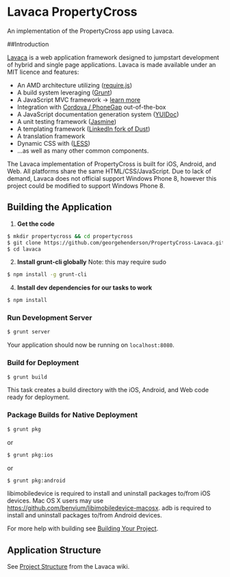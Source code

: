 Lavaca PropertyCross
======

An implementation of the PropertyCross app using Lavaca.

##Introduction

[Lavaca](http://getlavaca.com) is a web application framework designed to jumpstart development of hybrid and single page applications. Lavaca is made available under an MIT licence and features:

* An AMD architecture utilizing ([require.js](http://requirejs.org/))
* A build system leveraging ([Grunt](http://gruntjs.com/))
* A JavaScript MVC framework -> [learn more](3.0.-MVC-in-Lavaca)
* Integration with [Cordova / PhoneGap](http://phonegap.com) out-of-the-box
* A JavaScript documentation generation system ([YUIDoc](http://yui.github.io/yuidoc/))
* A unit testing framework ([Jasmine](http://pivotal.github.io/jasmine/))
* A templating framework ([LinkedIn fork of Dust](http://linkedin.github.com/dustjs/))
* A translation framework
* Dynamic CSS with ([LESS](http://lesscss.org/))
* ...as well as many other common components.

The Lavaca implementation of PropertyCross is built for iOS, Android, and Web. All platforms share the same HTML/CSS/JavaScript. Due to lack of demand, Lavaca does not official support Windows Phone 8, however this project could be modified to support Windows Phone 8. 

## Building the Application

1. __Get the code__
```bash
$ mkdir propertycross && cd propertycross
$ git clone https://github.com/georgehenderson/PropertyCross-Lavaca.git .
$ cd lavaca
```

2. __Install grunt-cli globally__
Note: this may require sudo
```bash
$ npm install -g grunt-cli
```

4. __Install dev dependencies for our tasks to work__
```bash
$ npm install
```

### Run Development Server

```bash
$ grunt server
```

Your application should now be running on `localhost:8080`.

### Build for Deployment

```bash
$ grunt build
```

This task creates a build directory with the iOS, Android, and Web code ready for deployment.

### Package Builds for Native Deployment

```bash
$ grunt pkg
```

or

```bash
$ grunt pkg:ios
```

or

```bash
$ grunt pkg:android
```

libimobiledevice is required to install and uninstall packages to/from iOS devices. Mac OS X users may use https://github.com/benvium/libimobiledevice-macosx.
adb is required to install and uninstall packages to/from Android devices.

For more help with building see [Building Your Project](https://github.com/mutualmobile/lavaca/wiki/2.1.-Building-Your-Project).

## Application Structure

See [Project Structure](https://github.com/mutualmobile/lavaca/wiki/1.1.-Project-Structure) from the Lavaca wiki.
